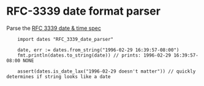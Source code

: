 # RFC-3339 date format parser

Parse the [RFC 3339 date & time spec](https://datatracker.ietf.org/doc/html/rfc3339)

```odin
    import dates "RFC_3339_date_parser"

    date, err := dates.from_string("1996-02-29 16:39:57-08:00")
    fmt.println(dates.to_string(date)) // prints: 1996-02-29 16:39:57-08:00 NONE

    assert(dates.is_date_lax("1996-02-29 doesn't matter")) // quickly determines if string looks like a date
```